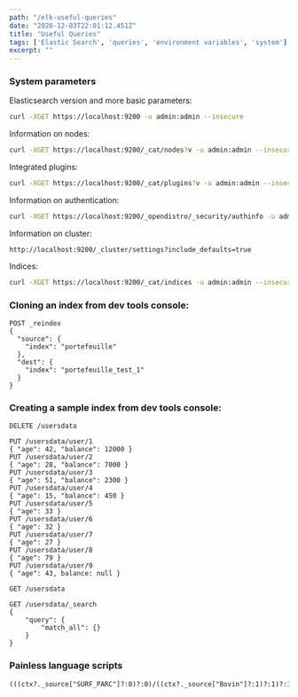 ```yaml
---
path: "/elk-useful-queries"
date: "2020-12-03T22:01:12.451Z"
title: "Useful Queries"
tags: ['Elastic Search', 'queries', 'environment variables', 'system']
excerpt: ""
---
```


### System parameters

Elasticsearch version and more basic parameters:

```bash
curl -XGET https://localhost:9200 -u admin:admin --insecure
```

Information on nodes:

```bash
curl -XGET https://localhost:9200/_cat/nodes?v -u admin:admin --insecure
```

Integrated plugins:

```bash
curl -XGET https://localhost:9200/_cat/plugins?v -u admin:admin --insecure
```

Information on authentication:

```bash
curl -XGET https://localhost:9200/_opendistro/_security/authinfo -u admin:admin --insecure
```

Information on cluster:
```http
http://localhost:9200/_cluster/settings?include_defaults=true
```

Indices:

```bash
curl -XGET https://localhost:9200/_cat/indices -u admin:admin --insecure
```

### Cloning an index from dev tools console:

```
POST _reindex
{
  "source": {
    "index": "portefeuille"
  },
  "dest": {
    "index": "portefeuille_test_1"
  }
}
```

### Creating a sample index from dev tools console:

```
DELETE /usersdata
```

```
PUT /usersdata/user/1
{ "age": 42, "balance": 12000 }
PUT /usersdata/user/2
{ "age": 28, "balance": 7000 }
PUT /usersdata/user/3
{ "age": 51, "balance": 2300 }
PUT /usersdata/user/4
{ "age": 15, "balance": 450 }
PUT /usersdata/user/5
{ "age": 33 }
PUT /usersdata/user/6
{ "age": 32 }
PUT /usersdata/user/7
{ "age": 27 }
PUT /usersdata/user/8
{ "age": 79 }
PUT /usersdata/user/9
{ "age": 43, balance: null }
```

```
GET /usersdata
```

```
GET /usersdata/_search
{
	"query": {
		"match_all": {}
	}
}
```

### Painless language scripts

```
(((ctx?._source["SURF_PARC"]?:0)?:0)/((ctx?._source["Bovin"]?:1)?:1)?:1)
```